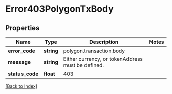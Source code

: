 # Error403PolygonTxBody

## Properties

Name | Type | Description | Notes
------------ | ------------- | ------------- | -------------
**error_code** | **string** | polygon.transaction.body |
**message** | **string** | Either currency, or tokenAddress must be defined. |
**status_code** | **float** | 403 |

[[Back to Index]](../index.md)
